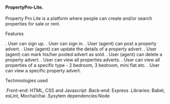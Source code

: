 #### PropertyPro-Lite.

 Property Pro Lite is a platform where people can create and/or search properties for sale or rent.
 
 Features

. User can sign up.
. User can sign in.
. User (agent) can post a property advert.
. User (agent) can update the details of a property advert.
. User (agent) can mark his/her posted advert as sold.
. User (agent) can delete a property advert.
. User can view all properties adverts.
. User can view all properties of a specific type - 2 bedroom, 3 bedroom, mini flat etc.
. User can view a specific property advert.

Technnologies used

.Front-end: HTML, CSS and Javascript
.Back-end: Express
.Libraries: Babel, esLint, Mocha/chai
.Sysytem dependencies:Node
 
